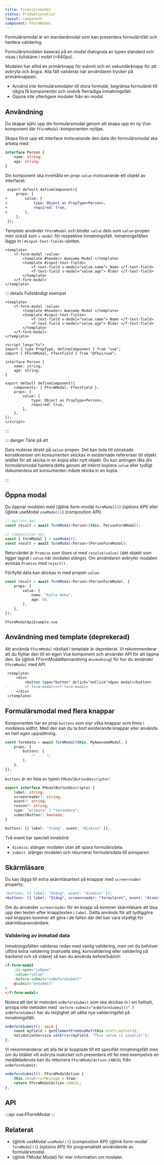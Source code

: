 ```yaml
---
title: Formulärsmodal
status: Produktionsklar
layout: component
component: FFormModal
---
```


Formulärsmodal är en standardmodal som kan presentera formulärsfält och hantera validering.

Formulärsmodalen baseras på en modal dialogruta av typen standard och visas i fullskärm i mobil (<640px).

Modalen har alltid en primärknapp för submit och en sekundärknapp för att avbryta och ångra. Alla fält valideras när användaren trycker på primärknappen.

- Använd inte formulärsmodaler till stora formulär, begränsa formuläret till några få komponenter och undvik flerradiga inmatningsfält.
- Öppna inte ytterligare modaler från en modal.

## Användning

Du skapar själv upp din formulärsmodal genom att skapa upp en ny Vue-komponent där `FFormModal`-komponenten nyttjas.

Skapa först upp ett interface motsvarande den data din formulärsmodal ska arbeta med:

```ts static
interface Person {
    name: string;
    age: string;
}
```

Din komponent ska innehålla en prop `value` motsvarande ett objekt av interfacet:

```diff
 export default defineComponent({
     props: {
+        value: {
+            type: Object as PropType<Person>,
+            required: true,
+        },
     },
 });
```

Template använder `FFormModal` och binder `value` dels som `value`-propen men också som `v-model` för respektive inmatningsfält.
Inmatningsfälten läggs in i `#input-text-fields`-slotten.

```vue static
<template>
    <f-form-modal :value>
        <template #header> Awesome Modal </template>
        <template #input-text-fields>
            <f-text-field v-model="value.name"> Namn </f-text-field>
            <f-text-field v-model="value.age"> Ålder </f-text-field>
        </template>
    </f-form-modal>
</template>
```

::: details Fullständigt exempel

```vue static
<template>
    <f-form-modal :value>
        <template #header> Awesome Modal </template>
        <template #input-text-fields>
            <f-text-field v-model="value.name"> Namn </f-text-field>
            <f-text-field v-model="value.age"> Ålder </f-text-field>
        </template>
    </f-form-modal>
</template>

<script lang="ts">
import { type PropType, defineComponent } from "vue";
import { FFormModal, FTextField } from "@fkui/vue";

interface Person {
    name: string;
    age: string;
}

export default defineComponent({
    components: { FFormModal, FTextField },
    props: {
        value: {
            type: Object as PropType<Person>,
            required: true,
        },
    },
});
</script>
```

:::

::: danger Tänk på att

Data muteras direkt på `value`-propen.
Det kan leda till oönskade konsekvenser om konsumenten skickas in existernade referenser till objekt istället för att skicka in en kopia eller nytt objekt.
Du kan antingen låta din formulärsmodal hantera detta genom att internt kopiera `value` eller tydligt dokumentera att konsumenten måste skicka in en kopia.

:::

## Öppna modal

Du öppnar modalen med {@link form-modal `formModal()`} (options API) eller {@link useModal `useModal()`} (composition API).

```ts
// options api
const result = await formModal<Person>(this, PersonFormModal);

// composition api
const { formModal } = useModal();
const result = await formModal<Person>(PersonFormModal);
```

Returvärdet är `Promise` som löses ut med `resolve(value)` (det objekt som ligger lagrat i `value` när modalen stängs).
Om användaren avbryter modalen avvisas `Promise` med `reject()` .

Förifylld data kan skickas in med propen `value`:

```ts
const result = await formModal<Person>(PersonFormModal, {
    props: {
        value: {
            name: "Kalle Anka",
            age: 60,
        },
    },
});
```

```import
FFormModalApiExample.vue
```

## Användning med template (deprekerad)

Att använda `FFormModal` nästlad i template är deprekerat.
Vi rekommenderar att du flyttar den till en egen Vue komponent och använder API för att öppna den.
Se {@link FFormModal#anvandning `Användning`} för hur du använder `FFormModal` med API.

```diff
 <template>
     <div>
         <button type="button" @click="onClick">Open modal</button>
-        <f-form-modal></f-form-modal>
     </div>
 </template>
```

## Formulärsmodal med flera knappar

Komponenten har en prop `buttons` som styr vilka knappar som finns i modalens sidfot.
Med den kan du ta bort existerande knappar eller använda en helt egen uppsättning.

```ts
const formdata = await formModal(this, MyAwesomeModal, {
    props: {
        buttons: [
            /* ... */
        ],
    },
});
```

`buttons` är en lista av typen `FModalButtonDescriptor`:

```ts
export interface FModalButtonDescriptor {
    label: string;
    screenreader?: string;
    event?: string;
    reason?: string;
    type: "primary" | "secondary";
    submitButton?: boolean;
}
```

```ts
buttons: [{ label: "Stäng", event: "dismiss" }];
```

Två event har speciell innebörd:

- `dismiss`: stänger modalen utan att spara formulärsdata.
- `submit`: stänger modalen och returnerar formulärsdata till anroparen.

## Skärmläsare

Du kan lägga till extra skärmläsartext på knappar med `screenreader` property:

```diff
-buttons: [{ label: "Stäng", event: "dismiss" }];
+buttons: [{ label: "Stäng", screenreader: "formuläret", event: "dismiss" }];
```

Om du använder `screenreader` för en knapp så kommer skärmläsare att läsa upp den texten efter knapptexten i `label`. Detta används för att tydliggöra vad knappen kommer att göra i de fallen där det kan vara otydligt för skärmläsaranvändare.

### Validering av inmatad data

Inmatningsfälten valideras redan med vanlig validering, men om du behöver utföra extra validering (manuella steg, korsvalidering eller validering på backend och så vidare) så kan du använda beforeSubmit:

```html static
<f-form-modal
    :is-open="isOpen"
    :value="value"
    :before-submit="onBeforeSubmit"
    @submit="onSubmit"
>
</f-form-modal>
```

Notera att det är metoden `onBeforeSubmit` som ska skickas in i sin helhelt, anropa inte metoden med `:before-submit="onBeforeSubmit()"`.
I `onBeforeSubmit` har du möjlighet att sätta nya valideringsfel på inmatningsfält:

```ts
onBeforeSubmit(): void {
    const myField = getElementFromVueRef(this.$refs.myField);
    ValidationService.setError(myField, "This value is invalid!");
},
```

Vi rekommenderar att alla fel är kopplade till ett specifikt inmatningsfält men om du istället vill avbryta inskicket och presentera ett fel med exempelvis en meddeladeruta kan du returnera `FFormModalAction.CANCEL` från `onBeforeSubmit`:

```ts
onBeforeSubmit(): FFormModalAction {
    this.showErrorMessage = true;
    return FFormModalAction.CANCEL;
},
```

## API

:::api
vue:FFormModal
:::

## Relaterat

- {@link useModal `useModal()`} (composition API) {@link form-modal `formModal()`} (options API) för programatiskt användande av formulärsmodal.
- {@link FModal Modal} för mer information om modaler.
